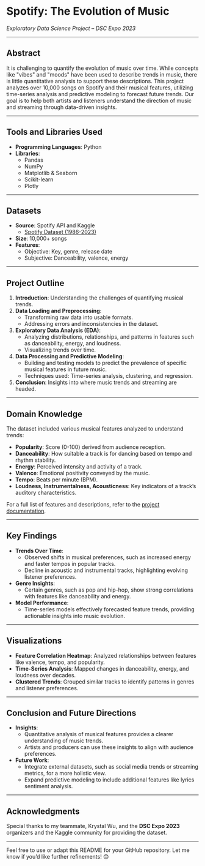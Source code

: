 # **Spotify: The Evolution of Music**  
*Exploratory Data Science Project – DSC Expo 2023*

---

## **Abstract**  
It is challenging to quantify the evolution of music over time. While concepts like "vibes" and "moods" have been used to describe trends in music, there is little quantitative analysis to support these descriptions. This project analyzes over 10,000 songs on Spotify and their musical features, utilizing time-series analysis and predictive modeling to forecast future trends. Our goal is to help both artists and listeners understand the direction of music and streaming through data-driven insights.  

---

## **Tools and Libraries Used**  
- **Programming Languages**: Python  
- **Libraries**:  
  - Pandas  
  - NumPy  
  - Matplotlib & Seaborn  
  - Scikit-learn  
  - Plotly  

---

## **Datasets**  
- **Source**: Spotify API and Kaggle  
  - [Spotify Dataset (1986-2023)](https://www.kaggle.com/datasets/nicolasfierro/spotify-1986-2023)  
- **Size**: 10,000+ songs  
- **Features**:  
  - Objective: Key, genre, release date  
  - Subjective: Danceability, valence, energy  

---

## **Project Outline**  
1. **Introduction**: Understanding the challenges of quantifying musical trends.  
2. **Data Loading and Preprocessing**:  
   - Transforming raw data into usable formats.  
   - Addressing errors and inconsistencies in the dataset.  
3. **Exploratory Data Analysis (EDA)**:  
   - Analyzing distributions, relationships, and patterns in features such as danceability, energy, and loudness.  
   - Visualizing trends over time.  
4. **Data Processing and Predictive Modeling**:  
   - Building and testing models to predict the prevalence of specific musical features in future music.  
   - Techniques used: Time-series analysis, clustering, and regression.  
5. **Conclusion**: Insights into where music trends and streaming are headed.  

---

## **Domain Knowledge**  
The dataset included various musical features analyzed to understand trends:  

- **Popularity**: Score (0-100) derived from audience reception.  
- **Danceability**: How suitable a track is for dancing based on tempo and rhythm stability.  
- **Energy**: Perceived intensity and activity of a track.  
- **Valence**: Emotional positivity conveyed by the music.  
- **Tempo**: Beats per minute (BPM).  
- **Loudness, Instrumentalness, Acousticness**: Key indicators of a track’s auditory characteristics.  

For a full list of features and descriptions, refer to the [project documentation](#).  

---

## **Key Findings**  
- **Trends Over Time**:  
  - Observed shifts in musical preferences, such as increased energy and faster tempos in popular tracks.  
  - Decline in acoustic and instrumental tracks, highlighting evolving listener preferences.  
- **Genre Insights**:  
  - Certain genres, such as pop and hip-hop, show strong correlations with features like danceability and energy.  
- **Model Performance**:  
  - Time-series models effectively forecasted feature trends, providing actionable insights into music evolution.  

---

## **Visualizations**  
- **Feature Correlation Heatmap**: Analyzed relationships between features like valence, tempo, and popularity.  
- **Time-Series Analysis**: Mapped changes in danceability, energy, and loudness over decades.  
- **Clustered Trends**: Grouped similar tracks to identify patterns in genres and listener preferences.  

---

## **Conclusion and Future Directions**  
- **Insights**:  
  - Quantitative analysis of musical features provides a clearer understanding of music trends.  
  - Artists and producers can use these insights to align with audience preferences.  
- **Future Work**:  
  - Integrate external datasets, such as social media trends or streaming metrics, for a more holistic view.  
  - Expand predictive modeling to include additional features like lyrics sentiment analysis.  

---

## **Acknowledgments**  
Special thanks to my teammate, Krystal Wu, and the **DSC Expo 2023** organizers and the Kaggle community for providing the dataset.  

---

Feel free to use or adapt this README for your GitHub repository. Let me know if you’d like further refinements! 😊
